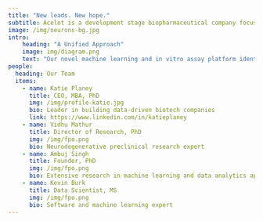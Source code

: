 ```yaml
---
title: "New leads. New hope."
subtitle: Acelot is a development stage biopharmaceutical company focused on therapies for Alzheimer’s Disease and neurodegenerative disorders. 
image: /img/neurons-bg.jpg
intro:
    heading: "A Unified Approach"
    image: img/diagram.png
    text: "Our novel machine learning and in vitro assay platform identifies small molecules that act specifically upon toxic forms of proteins found in neurodegenerative diseases."
people:
  heading: Our Team
  items:
    - name: Katie Planey
      title: CEO, MBA, PhD
      img: /img/profile-katie.jpg
      bio: Leader in building data-driven biotech companies
      link: https://www.linkedin.com/in/katieplaney
    - name: Vidhu Mathur
      title: Director of Research, PhD
      img: /img/fpo.png
      bio: Neurodegenerative preclinical research expert
    - name: Ambuj Singh
      title: Founder, PhD
      img: /img/fpo.png
      bio: Extensive research in machine learning and data analytics applied to biology and chemistry
    - name: Kevin Burk
      title: Data Scientist, MS
      img: /img/fpo.png
      bio: Software and machine learning expert
---
```


